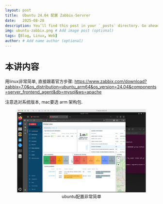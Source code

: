 ```yaml
---
layout: post
title:  Ubuntu 24.04 配置 Zabbix-Servrer
date:   2025-08-28
description: You’ll find this post in your `_posts` directory. Go ahead and edit it and re-build the site to see your changes. # Add post description (optional)
img: ubuntu-zabbix.png # Add image post (optional)
tags: [Blog, Linux, Web]
author: # Add name author (optional)
---
```

# 本讲内容

用linux非常简单, 直接跟着官方步骤: <https://www.zabbix.com/download?zabbix=7.0&os_distribution=ubuntu_arm64&os_version=24.04&components=server_frontend_agent&db=mysql&ws=apache>

注意选对系统版本, mac要选 arm 架构包.

<figure style="text-align: center;">
<img src="/assets/img/uz.png" alt="" width="500">
<figcaption>ubuntu配置非常简单</figcaption>
</figure>